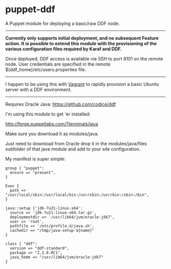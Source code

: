 # puppet-ddf

A Puppet module for deploying a basic/raw DDF node.

---

**Currently only supports initial deployment, and no subsequent Feature
action.  It is possible to extend this module with the provisioning of
the various configuration files required by Karaf and DDF.**

Once deployed, DDF access is available via SSH to port 8101 on the remote node.  User credentials are specified in the remote ${ddf_home}/etc/users.properties file.

---

I happen to be using this with [Vagrant](http://vagrantup.com) to rapidly provision a basic Ubuntu server with a DDF environment.

---

Requires Oracle Java: https://github.com/codice/ddf

I'm using this module to get 'er installed:

http://forge.puppetlabs.com/7terminals/java 

Make sure you download it as modules/java.

Just need to download from Oracle drop it in the modules/java/files subfolder of that java module and add to your site configuration.

My manifest is super simple:

```
group { "puppet":
  ensure => "present",
}

Exec {
  path => "/usr/local/sbin:/usr/local/bin:/usr/sbin:/usr/bin:/sbin:/bin",
}

java::setup {'jdk-7u21-linux-x64':
  source => 'jdk-7u21-linux-x64.tar.gz',
  deploymentdir => '/usr/lib64/jvm/oracle-jdk7',
  user => 'root',
  pathfile => '/etc/profile.d/java.sh',
  cachedir => "/tmp/java-setup-${name}"
}

class { "ddf": 
  version => "ddf-standard", 
  package => "2.2.0.RC1",
  java_home => "/usr/lib64/jvm/oracle-jdk7"
}
```
